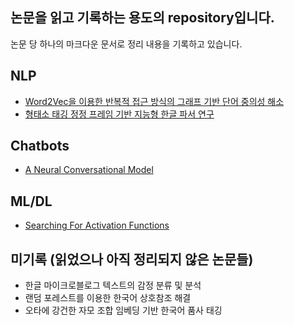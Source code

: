 ## 논문을 읽고 기록하는 용도의 repository입니다.

논문 당 하나의 마크다운 문서로 정리 내용을 기록하고 있습니다.



## NLP

- [Word2Vec을 이용한 반복적 접근 방식의 그래프 기반 단어 중의성 해소](https://github.com/novdov/paper-read/blob/master/Word2Vec%EC%9D%84%20%EC%9D%B4%EC%9A%A9%ED%95%9C%20%EB%B0%98%EB%B3%B5%EC%A0%81%20%EC%A0%91%EA%B7%BC%20%EB%B0%A9%EC%8B%9D%EC%9D%98%20%EA%B7%B8%EB%9E%98%ED%94%84%20%EA%B8%B0%EB%B0%98%20%EB%8B%A8%EC%96%B4%20%EC%A4%91%EC%9D%98%EC%84%B1%20%ED%95%B4%EC%86%8C.md)
- [형태소 태깅 정정 프레임 기반 지능형 한글 파서 연구](https://github.com/novdov/paper-read/blob/master/%ED%98%95%ED%83%9C%EC%86%8C%20%ED%83%9C%EA%B9%85%20%EC%A0%95%EC%A0%95%20%ED%94%84%EB%A0%88%EC%9E%84%20%EA%B8%B0%EB%B0%98%20%EC%A7%80%EB%8A%A5%ED%98%95%20%ED%95%9C%EA%B8%80%20%ED%8C%8C%EC%84%9C%20%EC%97%B0%EA%B5%AC.md)



## Chatbots

- [A Neural Conversational Model](https://github.com/novdov/paper-read/blob/master/A%20Neural%20Conversational%20Model.md)



## ML/DL

- [Searching For Activation Functions](https://github.com/novdov/paper-read/blob/master/Searching%20For%20Activation%20Functions.md)





## 미기록 (읽었으나 아직 정리되지 않은 논문들)

- 한글 마이크로블로그 텍스트의 감정 분류 및 분석
- 랜덤 포레스트를 이용한 한국어 상호참조 해결
- 오타에 강건한 자모 조합 임베딩 기반 한국어 품사 태깅